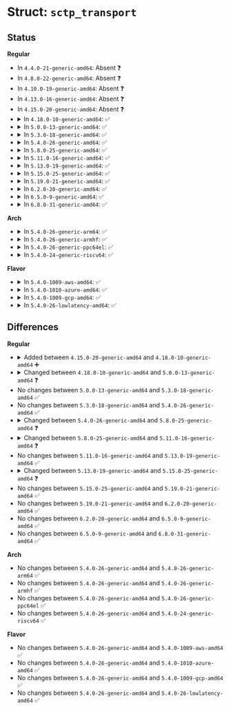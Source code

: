 # Struct: <code>sctp_transport</code>

## Status
<b>Regular</b>
<ul>
<li>
In <code>4.4.0-21-generic-amd64</code>: Absent ❓
</li>
<li>
In <code>4.8.0-22-generic-amd64</code>: Absent ❓
</li>
<li>
In <code>4.10.0-19-generic-amd64</code>: Absent ❓
</li>
<li>
In <code>4.13.0-16-generic-amd64</code>: Absent ❓
</li>
<li>
In <code>4.15.0-20-generic-amd64</code>: Absent ❓
</li>
<li>
<details>
<summary>In <code>4.18.0-10-generic-amd64</code>: ✅</summary>

```c
struct sctp_transport {
    struct list_head transports;
    struct rhlist_head node;
    refcount_t refcnt;
    __u32 rto_pending;
    __u32 hb_sent;
    __u32 pmtu_pending;
    __u32 dst_pending_confirm;
    __u32 sack_generation;
    u32 dst_cookie;
    struct flowi fl;
    union sctp_addr ipaddr;
    struct sctp_af * af_specific;
    struct sctp_association * asoc;
    long unsigned int rto;
    __u32 rtt;
    __u32 rttvar;
    __u32 srtt;
    __u32 cwnd;
    __u32 ssthresh;
    __u32 partial_bytes_acked;
    __u32 flight_size;
    __u32 burst_limited;
    struct dst_entry * dst;
    union sctp_addr saddr;
    long unsigned int hbinterval;
    long unsigned int sackdelay;
    __u32 sackfreq;
    ktime_t last_time_heard;
    long unsigned int last_time_sent;
    long unsigned int last_time_ecne_reduced;
    __u16 pathmaxrxt;
    int pf_retrans;
    __u32 pathmtu;
    __u32 param_flags;
    int init_sent_count;
    int state;
    short unsigned int error_count;
    struct timer_list T3_rtx_timer;
    struct timer_list hb_timer;
    struct timer_list proto_unreach_timer;
    struct timer_list reconf_timer;
    struct list_head transmitted;
    struct sctp_packet packet;
    struct list_head send_ready;
    struct (anon) cacc;
    __u64 hb_nonce;
    struct callback_head rcu;
}
```
</details>
</li>
<li>
<details>
<summary>In <code>5.0.0-13-generic-amd64</code>: ✅</summary>

```c
struct sctp_transport {
    struct list_head transports;
    struct rhlist_head node;
    refcount_t refcnt;
    __u32 rto_pending;
    __u32 hb_sent;
    __u32 pmtu_pending;
    __u32 dst_pending_confirm;
    __u32 sack_generation;
    u32 dst_cookie;
    struct flowi fl;
    union sctp_addr ipaddr;
    struct sctp_af * af_specific;
    struct sctp_association * asoc;
    long unsigned int rto;
    __u32 rtt;
    __u32 rttvar;
    __u32 srtt;
    __u32 cwnd;
    __u32 ssthresh;
    __u32 partial_bytes_acked;
    __u32 flight_size;
    __u32 burst_limited;
    struct dst_entry * dst;
    union sctp_addr saddr;
    long unsigned int hbinterval;
    long unsigned int sackdelay;
    __u32 sackfreq;
    atomic_t mtu_info;
    ktime_t last_time_heard;
    long unsigned int last_time_sent;
    long unsigned int last_time_ecne_reduced;
    __u16 pathmaxrxt;
    __u32 flowlabel;
    __u8 dscp;
    int pf_retrans;
    __u32 pathmtu;
    __u32 param_flags;
    int init_sent_count;
    int state;
    short unsigned int error_count;
    struct timer_list T3_rtx_timer;
    struct timer_list hb_timer;
    struct timer_list proto_unreach_timer;
    struct timer_list reconf_timer;
    struct list_head transmitted;
    struct sctp_packet packet;
    struct list_head send_ready;
    struct (anon) cacc;
    __u64 hb_nonce;
    struct callback_head rcu;
}
```
</details>
</li>
<li>
<details>
<summary>In <code>5.3.0-18-generic-amd64</code>: ✅</summary>

```c
struct sctp_transport {
    struct list_head transports;
    struct rhlist_head node;
    refcount_t refcnt;
    __u32 rto_pending;
    __u32 hb_sent;
    __u32 pmtu_pending;
    __u32 dst_pending_confirm;
    __u32 sack_generation;
    u32 dst_cookie;
    struct flowi fl;
    union sctp_addr ipaddr;
    struct sctp_af * af_specific;
    struct sctp_association * asoc;
    long unsigned int rto;
    __u32 rtt;
    __u32 rttvar;
    __u32 srtt;
    __u32 cwnd;
    __u32 ssthresh;
    __u32 partial_bytes_acked;
    __u32 flight_size;
    __u32 burst_limited;
    struct dst_entry * dst;
    union sctp_addr saddr;
    long unsigned int hbinterval;
    long unsigned int sackdelay;
    __u32 sackfreq;
    atomic_t mtu_info;
    ktime_t last_time_heard;
    long unsigned int last_time_sent;
    long unsigned int last_time_ecne_reduced;
    __u16 pathmaxrxt;
    __u32 flowlabel;
    __u8 dscp;
    int pf_retrans;
    __u32 pathmtu;
    __u32 param_flags;
    int init_sent_count;
    int state;
    short unsigned int error_count;
    struct timer_list T3_rtx_timer;
    struct timer_list hb_timer;
    struct timer_list proto_unreach_timer;
    struct timer_list reconf_timer;
    struct list_head transmitted;
    struct sctp_packet packet;
    struct list_head send_ready;
    struct (anon) cacc;
    __u64 hb_nonce;
    struct callback_head rcu;
}
```
</details>
</li>
<li>
<details>
<summary>In <code>5.4.0-26-generic-amd64</code>: ✅</summary>

```c
struct sctp_transport {
    struct list_head transports;
    struct rhlist_head node;
    refcount_t refcnt;
    __u32 rto_pending;
    __u32 hb_sent;
    __u32 pmtu_pending;
    __u32 dst_pending_confirm;
    __u32 sack_generation;
    u32 dst_cookie;
    struct flowi fl;
    union sctp_addr ipaddr;
    struct sctp_af * af_specific;
    struct sctp_association * asoc;
    long unsigned int rto;
    __u32 rtt;
    __u32 rttvar;
    __u32 srtt;
    __u32 cwnd;
    __u32 ssthresh;
    __u32 partial_bytes_acked;
    __u32 flight_size;
    __u32 burst_limited;
    struct dst_entry * dst;
    union sctp_addr saddr;
    long unsigned int hbinterval;
    long unsigned int sackdelay;
    __u32 sackfreq;
    atomic_t mtu_info;
    ktime_t last_time_heard;
    long unsigned int last_time_sent;
    long unsigned int last_time_ecne_reduced;
    __u16 pathmaxrxt;
    __u32 flowlabel;
    __u8 dscp;
    int pf_retrans;
    __u32 pathmtu;
    __u32 param_flags;
    int init_sent_count;
    int state;
    short unsigned int error_count;
    struct timer_list T3_rtx_timer;
    struct timer_list hb_timer;
    struct timer_list proto_unreach_timer;
    struct timer_list reconf_timer;
    struct list_head transmitted;
    struct sctp_packet packet;
    struct list_head send_ready;
    struct (anon) cacc;
    __u64 hb_nonce;
    struct callback_head rcu;
}
```
</details>
</li>
<li>
<details>
<summary>In <code>5.8.0-25-generic-amd64</code>: ✅</summary>

```c
struct sctp_transport {
    struct list_head transports;
    struct rhlist_head node;
    refcount_t refcnt;
    __u32 rto_pending;
    __u32 hb_sent;
    __u32 pmtu_pending;
    __u32 dst_pending_confirm;
    __u32 sack_generation;
    u32 dst_cookie;
    struct flowi fl;
    union sctp_addr ipaddr;
    struct sctp_af * af_specific;
    struct sctp_association * asoc;
    long unsigned int rto;
    __u32 rtt;
    __u32 rttvar;
    __u32 srtt;
    __u32 cwnd;
    __u32 ssthresh;
    __u32 partial_bytes_acked;
    __u32 flight_size;
    __u32 burst_limited;
    struct dst_entry * dst;
    union sctp_addr saddr;
    long unsigned int hbinterval;
    long unsigned int sackdelay;
    __u32 sackfreq;
    atomic_t mtu_info;
    ktime_t last_time_heard;
    long unsigned int last_time_sent;
    long unsigned int last_time_ecne_reduced;
    __u16 pathmaxrxt;
    __u32 flowlabel;
    __u8 dscp;
    __u16 pf_retrans;
    __u16 ps_retrans;
    __u32 pathmtu;
    __u32 param_flags;
    int init_sent_count;
    int state;
    short unsigned int error_count;
    struct timer_list T3_rtx_timer;
    struct timer_list hb_timer;
    struct timer_list proto_unreach_timer;
    struct timer_list reconf_timer;
    struct list_head transmitted;
    struct sctp_packet packet;
    struct list_head send_ready;
    struct (anon) cacc;
    __u64 hb_nonce;
    struct callback_head rcu;
}
```
</details>
</li>
<li>
<details>
<summary>In <code>5.11.0-16-generic-amd64</code>: ✅</summary>

```c
struct sctp_transport {
    struct list_head transports;
    struct rhlist_head node;
    refcount_t refcnt;
    __u32 rto_pending;
    __u32 hb_sent;
    __u32 pmtu_pending;
    __u32 dst_pending_confirm;
    __u32 sack_generation;
    u32 dst_cookie;
    struct flowi fl;
    union sctp_addr ipaddr;
    struct sctp_af * af_specific;
    struct sctp_association * asoc;
    long unsigned int rto;
    __u32 rtt;
    __u32 rttvar;
    __u32 srtt;
    __u32 cwnd;
    __u32 ssthresh;
    __u32 partial_bytes_acked;
    __u32 flight_size;
    __u32 burst_limited;
    struct dst_entry * dst;
    union sctp_addr saddr;
    long unsigned int hbinterval;
    long unsigned int sackdelay;
    __u32 sackfreq;
    atomic_t mtu_info;
    ktime_t last_time_heard;
    long unsigned int last_time_sent;
    long unsigned int last_time_ecne_reduced;
    __be16 encap_port;
    __u16 pathmaxrxt;
    __u32 flowlabel;
    __u8 dscp;
    __u16 pf_retrans;
    __u16 ps_retrans;
    __u32 pathmtu;
    __u32 param_flags;
    int init_sent_count;
    int state;
    short unsigned int error_count;
    struct timer_list T3_rtx_timer;
    struct timer_list hb_timer;
    struct timer_list proto_unreach_timer;
    struct timer_list reconf_timer;
    struct list_head transmitted;
    struct sctp_packet packet;
    struct list_head send_ready;
    struct (anon) cacc;
    __u64 hb_nonce;
    struct callback_head rcu;
}
```
</details>
</li>
<li>
<details>
<summary>In <code>5.13.0-19-generic-amd64</code>: ✅</summary>

```c
struct sctp_transport {
    struct list_head transports;
    struct rhlist_head node;
    refcount_t refcnt;
    __u32 rto_pending;
    __u32 hb_sent;
    __u32 pmtu_pending;
    __u32 dst_pending_confirm;
    __u32 sack_generation;
    u32 dst_cookie;
    struct flowi fl;
    union sctp_addr ipaddr;
    struct sctp_af * af_specific;
    struct sctp_association * asoc;
    long unsigned int rto;
    __u32 rtt;
    __u32 rttvar;
    __u32 srtt;
    __u32 cwnd;
    __u32 ssthresh;
    __u32 partial_bytes_acked;
    __u32 flight_size;
    __u32 burst_limited;
    struct dst_entry * dst;
    union sctp_addr saddr;
    long unsigned int hbinterval;
    long unsigned int sackdelay;
    __u32 sackfreq;
    atomic_t mtu_info;
    ktime_t last_time_heard;
    long unsigned int last_time_sent;
    long unsigned int last_time_ecne_reduced;
    __be16 encap_port;
    __u16 pathmaxrxt;
    __u32 flowlabel;
    __u8 dscp;
    __u16 pf_retrans;
    __u16 ps_retrans;
    __u32 pathmtu;
    __u32 param_flags;
    int init_sent_count;
    int state;
    short unsigned int error_count;
    struct timer_list T3_rtx_timer;
    struct timer_list hb_timer;
    struct timer_list proto_unreach_timer;
    struct timer_list reconf_timer;
    struct list_head transmitted;
    struct sctp_packet packet;
    struct list_head send_ready;
    struct (anon) cacc;
    __u64 hb_nonce;
    struct callback_head rcu;
}
```
</details>
</li>
<li>
<details>
<summary>In <code>5.15.0-25-generic-amd64</code>: ✅</summary>

```c
struct sctp_transport {
    struct list_head transports;
    struct rhlist_head node;
    refcount_t refcnt;
    __u32 rto_pending;
    __u32 hb_sent;
    __u32 pmtu_pending;
    __u32 dst_pending_confirm;
    __u32 sack_generation;
    u32 dst_cookie;
    struct flowi fl;
    union sctp_addr ipaddr;
    struct sctp_af * af_specific;
    struct sctp_association * asoc;
    long unsigned int rto;
    __u32 rtt;
    __u32 rttvar;
    __u32 srtt;
    __u32 cwnd;
    __u32 ssthresh;
    __u32 partial_bytes_acked;
    __u32 flight_size;
    __u32 burst_limited;
    struct dst_entry * dst;
    union sctp_addr saddr;
    long unsigned int hbinterval;
    long unsigned int probe_interval;
    long unsigned int sackdelay;
    __u32 sackfreq;
    atomic_t mtu_info;
    ktime_t last_time_heard;
    long unsigned int last_time_sent;
    long unsigned int last_time_ecne_reduced;
    __be16 encap_port;
    __u16 pathmaxrxt;
    __u32 flowlabel;
    __u8 dscp;
    __u16 pf_retrans;
    __u16 ps_retrans;
    __u32 pathmtu;
    __u32 param_flags;
    int init_sent_count;
    int state;
    short unsigned int error_count;
    struct timer_list T3_rtx_timer;
    struct timer_list hb_timer;
    struct timer_list proto_unreach_timer;
    struct timer_list reconf_timer;
    struct timer_list probe_timer;
    struct list_head transmitted;
    struct sctp_packet packet;
    struct list_head send_ready;
    struct (anon) cacc;
    struct (anon) pl;
    __u64 hb_nonce;
    struct callback_head rcu;
}
```
</details>
</li>
<li>
<details>
<summary>In <code>5.19.0-21-generic-amd64</code>: ✅</summary>

```c
struct sctp_transport {
    struct list_head transports;
    struct rhlist_head node;
    refcount_t refcnt;
    __u32 rto_pending;
    __u32 hb_sent;
    __u32 pmtu_pending;
    __u32 dst_pending_confirm;
    __u32 sack_generation;
    u32 dst_cookie;
    struct flowi fl;
    union sctp_addr ipaddr;
    struct sctp_af * af_specific;
    struct sctp_association * asoc;
    long unsigned int rto;
    __u32 rtt;
    __u32 rttvar;
    __u32 srtt;
    __u32 cwnd;
    __u32 ssthresh;
    __u32 partial_bytes_acked;
    __u32 flight_size;
    __u32 burst_limited;
    struct dst_entry * dst;
    union sctp_addr saddr;
    long unsigned int hbinterval;
    long unsigned int probe_interval;
    long unsigned int sackdelay;
    __u32 sackfreq;
    atomic_t mtu_info;
    ktime_t last_time_heard;
    long unsigned int last_time_sent;
    long unsigned int last_time_ecne_reduced;
    __be16 encap_port;
    __u16 pathmaxrxt;
    __u32 flowlabel;
    __u8 dscp;
    __u16 pf_retrans;
    __u16 ps_retrans;
    __u32 pathmtu;
    __u32 param_flags;
    int init_sent_count;
    int state;
    short unsigned int error_count;
    struct timer_list T3_rtx_timer;
    struct timer_list hb_timer;
    struct timer_list proto_unreach_timer;
    struct timer_list reconf_timer;
    struct timer_list probe_timer;
    struct list_head transmitted;
    struct sctp_packet packet;
    struct list_head send_ready;
    struct (anon) cacc;
    struct (anon) pl;
    __u64 hb_nonce;
    struct callback_head rcu;
}
```
</details>
</li>
<li>
<details>
<summary>In <code>6.2.0-20-generic-amd64</code>: ✅</summary>

```c
struct sctp_transport {
    struct list_head transports;
    struct rhlist_head node;
    refcount_t refcnt;
    __u32 rto_pending;
    __u32 hb_sent;
    __u32 pmtu_pending;
    __u32 dst_pending_confirm;
    __u32 sack_generation;
    u32 dst_cookie;
    struct flowi fl;
    union sctp_addr ipaddr;
    struct sctp_af * af_specific;
    struct sctp_association * asoc;
    long unsigned int rto;
    __u32 rtt;
    __u32 rttvar;
    __u32 srtt;
    __u32 cwnd;
    __u32 ssthresh;
    __u32 partial_bytes_acked;
    __u32 flight_size;
    __u32 burst_limited;
    struct dst_entry * dst;
    union sctp_addr saddr;
    long unsigned int hbinterval;
    long unsigned int probe_interval;
    long unsigned int sackdelay;
    __u32 sackfreq;
    atomic_t mtu_info;
    ktime_t last_time_heard;
    long unsigned int last_time_sent;
    long unsigned int last_time_ecne_reduced;
    __be16 encap_port;
    __u16 pathmaxrxt;
    __u32 flowlabel;
    __u8 dscp;
    __u16 pf_retrans;
    __u16 ps_retrans;
    __u32 pathmtu;
    __u32 param_flags;
    int init_sent_count;
    int state;
    short unsigned int error_count;
    struct timer_list T3_rtx_timer;
    struct timer_list hb_timer;
    struct timer_list proto_unreach_timer;
    struct timer_list reconf_timer;
    struct timer_list probe_timer;
    struct list_head transmitted;
    struct sctp_packet packet;
    struct list_head send_ready;
    struct (anon) cacc;
    struct (anon) pl;
    __u64 hb_nonce;
    struct callback_head rcu;
}
```
</details>
</li>
<li>
<details>
<summary>In <code>6.5.0-9-generic-amd64</code>: ✅</summary>

```c
struct sctp_transport {
    struct list_head transports;
    struct rhlist_head node;
    refcount_t refcnt;
    __u32 rto_pending;
    __u32 hb_sent;
    __u32 pmtu_pending;
    __u32 dst_pending_confirm;
    __u32 sack_generation;
    u32 dst_cookie;
    struct flowi fl;
    union sctp_addr ipaddr;
    struct sctp_af * af_specific;
    struct sctp_association * asoc;
    long unsigned int rto;
    __u32 rtt;
    __u32 rttvar;
    __u32 srtt;
    __u32 cwnd;
    __u32 ssthresh;
    __u32 partial_bytes_acked;
    __u32 flight_size;
    __u32 burst_limited;
    struct dst_entry * dst;
    union sctp_addr saddr;
    long unsigned int hbinterval;
    long unsigned int probe_interval;
    long unsigned int sackdelay;
    __u32 sackfreq;
    atomic_t mtu_info;
    ktime_t last_time_heard;
    long unsigned int last_time_sent;
    long unsigned int last_time_ecne_reduced;
    __be16 encap_port;
    __u16 pathmaxrxt;
    __u32 flowlabel;
    __u8 dscp;
    __u16 pf_retrans;
    __u16 ps_retrans;
    __u32 pathmtu;
    __u32 param_flags;
    int init_sent_count;
    int state;
    short unsigned int error_count;
    struct timer_list T3_rtx_timer;
    struct timer_list hb_timer;
    struct timer_list proto_unreach_timer;
    struct timer_list reconf_timer;
    struct timer_list probe_timer;
    struct list_head transmitted;
    struct sctp_packet packet;
    struct list_head send_ready;
    struct (anon) cacc;
    struct (anon) pl;
    __u64 hb_nonce;
    struct callback_head rcu;
}
```
</details>
</li>
<li>
<details>
<summary>In <code>6.8.0-31-generic-amd64</code>: ✅</summary>

```c
struct sctp_transport {
    struct list_head transports;
    struct rhlist_head node;
    refcount_t refcnt;
    __u32 rto_pending;
    __u32 hb_sent;
    __u32 pmtu_pending;
    __u32 dst_pending_confirm;
    __u32 sack_generation;
    u32 dst_cookie;
    struct flowi fl;
    union sctp_addr ipaddr;
    struct sctp_af * af_specific;
    struct sctp_association * asoc;
    long unsigned int rto;
    __u32 rtt;
    __u32 rttvar;
    __u32 srtt;
    __u32 cwnd;
    __u32 ssthresh;
    __u32 partial_bytes_acked;
    __u32 flight_size;
    __u32 burst_limited;
    struct dst_entry * dst;
    union sctp_addr saddr;
    long unsigned int hbinterval;
    long unsigned int probe_interval;
    long unsigned int sackdelay;
    __u32 sackfreq;
    atomic_t mtu_info;
    ktime_t last_time_heard;
    long unsigned int last_time_sent;
    long unsigned int last_time_ecne_reduced;
    __be16 encap_port;
    __u16 pathmaxrxt;
    __u32 flowlabel;
    __u8 dscp;
    __u16 pf_retrans;
    __u16 ps_retrans;
    __u32 pathmtu;
    __u32 param_flags;
    int init_sent_count;
    int state;
    short unsigned int error_count;
    struct timer_list T3_rtx_timer;
    struct timer_list hb_timer;
    struct timer_list proto_unreach_timer;
    struct timer_list reconf_timer;
    struct timer_list probe_timer;
    struct list_head transmitted;
    struct sctp_packet packet;
    struct list_head send_ready;
    struct (anon) cacc;
    struct (anon) pl;
    __u64 hb_nonce;
    struct callback_head rcu;
}
```
</details>
</li>
</ul>
<b>Arch</b>
<ul>
<li>
<details>
<summary>In <code>5.4.0-26-generic-arm64</code>: ✅</summary>

```c
struct sctp_transport {
    struct list_head transports;
    struct rhlist_head node;
    refcount_t refcnt;
    __u32 rto_pending;
    __u32 hb_sent;
    __u32 pmtu_pending;
    __u32 dst_pending_confirm;
    __u32 sack_generation;
    u32 dst_cookie;
    struct flowi fl;
    union sctp_addr ipaddr;
    struct sctp_af * af_specific;
    struct sctp_association * asoc;
    long unsigned int rto;
    __u32 rtt;
    __u32 rttvar;
    __u32 srtt;
    __u32 cwnd;
    __u32 ssthresh;
    __u32 partial_bytes_acked;
    __u32 flight_size;
    __u32 burst_limited;
    struct dst_entry * dst;
    union sctp_addr saddr;
    long unsigned int hbinterval;
    long unsigned int sackdelay;
    __u32 sackfreq;
    atomic_t mtu_info;
    ktime_t last_time_heard;
    long unsigned int last_time_sent;
    long unsigned int last_time_ecne_reduced;
    __u16 pathmaxrxt;
    __u32 flowlabel;
    __u8 dscp;
    int pf_retrans;
    __u32 pathmtu;
    __u32 param_flags;
    int init_sent_count;
    int state;
    short unsigned int error_count;
    struct timer_list T3_rtx_timer;
    struct timer_list hb_timer;
    struct timer_list proto_unreach_timer;
    struct timer_list reconf_timer;
    struct list_head transmitted;
    struct sctp_packet packet;
    struct list_head send_ready;
    struct (anon) cacc;
    __u64 hb_nonce;
    struct callback_head rcu;
}
```
</details>
</li>
<li>
<details>
<summary>In <code>5.4.0-26-generic-armhf</code>: ✅</summary>

```c
struct sctp_transport {
    struct list_head transports;
    struct rhlist_head node;
    refcount_t refcnt;
    __u32 rto_pending;
    __u32 hb_sent;
    __u32 pmtu_pending;
    __u32 dst_pending_confirm;
    __u32 sack_generation;
    u32 dst_cookie;
    struct flowi fl;
    union sctp_addr ipaddr;
    struct sctp_af * af_specific;
    struct sctp_association * asoc;
    long unsigned int rto;
    __u32 rtt;
    __u32 rttvar;
    __u32 srtt;
    __u32 cwnd;
    __u32 ssthresh;
    __u32 partial_bytes_acked;
    __u32 flight_size;
    __u32 burst_limited;
    struct dst_entry * dst;
    union sctp_addr saddr;
    long unsigned int hbinterval;
    long unsigned int sackdelay;
    __u32 sackfreq;
    atomic_t mtu_info;
    ktime_t last_time_heard;
    long unsigned int last_time_sent;
    long unsigned int last_time_ecne_reduced;
    __u16 pathmaxrxt;
    __u32 flowlabel;
    __u8 dscp;
    int pf_retrans;
    __u32 pathmtu;
    __u32 param_flags;
    int init_sent_count;
    int state;
    short unsigned int error_count;
    struct timer_list T3_rtx_timer;
    struct timer_list hb_timer;
    struct timer_list proto_unreach_timer;
    struct timer_list reconf_timer;
    struct list_head transmitted;
    struct sctp_packet packet;
    struct list_head send_ready;
    struct (anon) cacc;
    __u64 hb_nonce;
    struct callback_head rcu;
}
```
</details>
</li>
<li>
<details>
<summary>In <code>5.4.0-26-generic-ppc64el</code>: ✅</summary>

```c
struct sctp_transport {
    struct list_head transports;
    struct rhlist_head node;
    refcount_t refcnt;
    __u32 rto_pending;
    __u32 hb_sent;
    __u32 pmtu_pending;
    __u32 dst_pending_confirm;
    __u32 sack_generation;
    u32 dst_cookie;
    struct flowi fl;
    union sctp_addr ipaddr;
    struct sctp_af * af_specific;
    struct sctp_association * asoc;
    long unsigned int rto;
    __u32 rtt;
    __u32 rttvar;
    __u32 srtt;
    __u32 cwnd;
    __u32 ssthresh;
    __u32 partial_bytes_acked;
    __u32 flight_size;
    __u32 burst_limited;
    struct dst_entry * dst;
    union sctp_addr saddr;
    long unsigned int hbinterval;
    long unsigned int sackdelay;
    __u32 sackfreq;
    atomic_t mtu_info;
    ktime_t last_time_heard;
    long unsigned int last_time_sent;
    long unsigned int last_time_ecne_reduced;
    __u16 pathmaxrxt;
    __u32 flowlabel;
    __u8 dscp;
    int pf_retrans;
    __u32 pathmtu;
    __u32 param_flags;
    int init_sent_count;
    int state;
    short unsigned int error_count;
    struct timer_list T3_rtx_timer;
    struct timer_list hb_timer;
    struct timer_list proto_unreach_timer;
    struct timer_list reconf_timer;
    struct list_head transmitted;
    struct sctp_packet packet;
    struct list_head send_ready;
    struct (anon) cacc;
    __u64 hb_nonce;
    struct callback_head rcu;
}
```
</details>
</li>
<li>
<details>
<summary>In <code>5.4.0-24-generic-riscv64</code>: ✅</summary>

```c
struct sctp_transport {
    struct list_head transports;
    struct rhlist_head node;
    refcount_t refcnt;
    __u32 rto_pending;
    __u32 hb_sent;
    __u32 pmtu_pending;
    __u32 dst_pending_confirm;
    __u32 sack_generation;
    u32 dst_cookie;
    struct flowi fl;
    union sctp_addr ipaddr;
    struct sctp_af * af_specific;
    struct sctp_association * asoc;
    long unsigned int rto;
    __u32 rtt;
    __u32 rttvar;
    __u32 srtt;
    __u32 cwnd;
    __u32 ssthresh;
    __u32 partial_bytes_acked;
    __u32 flight_size;
    __u32 burst_limited;
    struct dst_entry * dst;
    union sctp_addr saddr;
    long unsigned int hbinterval;
    long unsigned int sackdelay;
    __u32 sackfreq;
    atomic_t mtu_info;
    ktime_t last_time_heard;
    long unsigned int last_time_sent;
    long unsigned int last_time_ecne_reduced;
    __u16 pathmaxrxt;
    __u32 flowlabel;
    __u8 dscp;
    int pf_retrans;
    __u32 pathmtu;
    __u32 param_flags;
    int init_sent_count;
    int state;
    short unsigned int error_count;
    struct timer_list T3_rtx_timer;
    struct timer_list hb_timer;
    struct timer_list proto_unreach_timer;
    struct timer_list reconf_timer;
    struct list_head transmitted;
    struct sctp_packet packet;
    struct list_head send_ready;
    struct (anon) cacc;
    __u64 hb_nonce;
    struct callback_head rcu;
}
```
</details>
</li>
</ul>
<b>Flavor</b>
<ul>
<li>
<details>
<summary>In <code>5.4.0-1009-aws-amd64</code>: ✅</summary>

```c
struct sctp_transport {
    struct list_head transports;
    struct rhlist_head node;
    refcount_t refcnt;
    __u32 rto_pending;
    __u32 hb_sent;
    __u32 pmtu_pending;
    __u32 dst_pending_confirm;
    __u32 sack_generation;
    u32 dst_cookie;
    struct flowi fl;
    union sctp_addr ipaddr;
    struct sctp_af * af_specific;
    struct sctp_association * asoc;
    long unsigned int rto;
    __u32 rtt;
    __u32 rttvar;
    __u32 srtt;
    __u32 cwnd;
    __u32 ssthresh;
    __u32 partial_bytes_acked;
    __u32 flight_size;
    __u32 burst_limited;
    struct dst_entry * dst;
    union sctp_addr saddr;
    long unsigned int hbinterval;
    long unsigned int sackdelay;
    __u32 sackfreq;
    atomic_t mtu_info;
    ktime_t last_time_heard;
    long unsigned int last_time_sent;
    long unsigned int last_time_ecne_reduced;
    __u16 pathmaxrxt;
    __u32 flowlabel;
    __u8 dscp;
    int pf_retrans;
    __u32 pathmtu;
    __u32 param_flags;
    int init_sent_count;
    int state;
    short unsigned int error_count;
    struct timer_list T3_rtx_timer;
    struct timer_list hb_timer;
    struct timer_list proto_unreach_timer;
    struct timer_list reconf_timer;
    struct list_head transmitted;
    struct sctp_packet packet;
    struct list_head send_ready;
    struct (anon) cacc;
    __u64 hb_nonce;
    struct callback_head rcu;
}
```
</details>
</li>
<li>
<details>
<summary>In <code>5.4.0-1010-azure-amd64</code>: ✅</summary>

```c
struct sctp_transport {
    struct list_head transports;
    struct rhlist_head node;
    refcount_t refcnt;
    __u32 rto_pending;
    __u32 hb_sent;
    __u32 pmtu_pending;
    __u32 dst_pending_confirm;
    __u32 sack_generation;
    u32 dst_cookie;
    struct flowi fl;
    union sctp_addr ipaddr;
    struct sctp_af * af_specific;
    struct sctp_association * asoc;
    long unsigned int rto;
    __u32 rtt;
    __u32 rttvar;
    __u32 srtt;
    __u32 cwnd;
    __u32 ssthresh;
    __u32 partial_bytes_acked;
    __u32 flight_size;
    __u32 burst_limited;
    struct dst_entry * dst;
    union sctp_addr saddr;
    long unsigned int hbinterval;
    long unsigned int sackdelay;
    __u32 sackfreq;
    atomic_t mtu_info;
    ktime_t last_time_heard;
    long unsigned int last_time_sent;
    long unsigned int last_time_ecne_reduced;
    __u16 pathmaxrxt;
    __u32 flowlabel;
    __u8 dscp;
    int pf_retrans;
    __u32 pathmtu;
    __u32 param_flags;
    int init_sent_count;
    int state;
    short unsigned int error_count;
    struct timer_list T3_rtx_timer;
    struct timer_list hb_timer;
    struct timer_list proto_unreach_timer;
    struct timer_list reconf_timer;
    struct list_head transmitted;
    struct sctp_packet packet;
    struct list_head send_ready;
    struct (anon) cacc;
    __u64 hb_nonce;
    struct callback_head rcu;
}
```
</details>
</li>
<li>
<details>
<summary>In <code>5.4.0-1009-gcp-amd64</code>: ✅</summary>

```c
struct sctp_transport {
    struct list_head transports;
    struct rhlist_head node;
    refcount_t refcnt;
    __u32 rto_pending;
    __u32 hb_sent;
    __u32 pmtu_pending;
    __u32 dst_pending_confirm;
    __u32 sack_generation;
    u32 dst_cookie;
    struct flowi fl;
    union sctp_addr ipaddr;
    struct sctp_af * af_specific;
    struct sctp_association * asoc;
    long unsigned int rto;
    __u32 rtt;
    __u32 rttvar;
    __u32 srtt;
    __u32 cwnd;
    __u32 ssthresh;
    __u32 partial_bytes_acked;
    __u32 flight_size;
    __u32 burst_limited;
    struct dst_entry * dst;
    union sctp_addr saddr;
    long unsigned int hbinterval;
    long unsigned int sackdelay;
    __u32 sackfreq;
    atomic_t mtu_info;
    ktime_t last_time_heard;
    long unsigned int last_time_sent;
    long unsigned int last_time_ecne_reduced;
    __u16 pathmaxrxt;
    __u32 flowlabel;
    __u8 dscp;
    int pf_retrans;
    __u32 pathmtu;
    __u32 param_flags;
    int init_sent_count;
    int state;
    short unsigned int error_count;
    struct timer_list T3_rtx_timer;
    struct timer_list hb_timer;
    struct timer_list proto_unreach_timer;
    struct timer_list reconf_timer;
    struct list_head transmitted;
    struct sctp_packet packet;
    struct list_head send_ready;
    struct (anon) cacc;
    __u64 hb_nonce;
    struct callback_head rcu;
}
```
</details>
</li>
<li>
<details>
<summary>In <code>5.4.0-26-lowlatency-amd64</code>: ✅</summary>

```c
struct sctp_transport {
    struct list_head transports;
    struct rhlist_head node;
    refcount_t refcnt;
    __u32 rto_pending;
    __u32 hb_sent;
    __u32 pmtu_pending;
    __u32 dst_pending_confirm;
    __u32 sack_generation;
    u32 dst_cookie;
    struct flowi fl;
    union sctp_addr ipaddr;
    struct sctp_af * af_specific;
    struct sctp_association * asoc;
    long unsigned int rto;
    __u32 rtt;
    __u32 rttvar;
    __u32 srtt;
    __u32 cwnd;
    __u32 ssthresh;
    __u32 partial_bytes_acked;
    __u32 flight_size;
    __u32 burst_limited;
    struct dst_entry * dst;
    union sctp_addr saddr;
    long unsigned int hbinterval;
    long unsigned int sackdelay;
    __u32 sackfreq;
    atomic_t mtu_info;
    ktime_t last_time_heard;
    long unsigned int last_time_sent;
    long unsigned int last_time_ecne_reduced;
    __u16 pathmaxrxt;
    __u32 flowlabel;
    __u8 dscp;
    int pf_retrans;
    __u32 pathmtu;
    __u32 param_flags;
    int init_sent_count;
    int state;
    short unsigned int error_count;
    struct timer_list T3_rtx_timer;
    struct timer_list hb_timer;
    struct timer_list proto_unreach_timer;
    struct timer_list reconf_timer;
    struct list_head transmitted;
    struct sctp_packet packet;
    struct list_head send_ready;
    struct (anon) cacc;
    __u64 hb_nonce;
    struct callback_head rcu;
}
```
</details>
</li>
</ul>

## Differences
<b>Regular</b>
<ul>
<li>
<details>
<summary>Added between <code>4.15.0-20-generic-amd64</code> and <code>4.18.0-10-generic-amd64</code> ➕</summary>

```c
struct sctp_transport {
    struct list_head transports;
    struct rhlist_head node;
    refcount_t refcnt;
    __u32 rto_pending;
    __u32 hb_sent;
    __u32 pmtu_pending;
    __u32 dst_pending_confirm;
    __u32 sack_generation;
    u32 dst_cookie;
    struct flowi fl;
    union sctp_addr ipaddr;
    struct sctp_af * af_specific;
    struct sctp_association * asoc;
    long unsigned int rto;
    __u32 rtt;
    __u32 rttvar;
    __u32 srtt;
    __u32 cwnd;
    __u32 ssthresh;
    __u32 partial_bytes_acked;
    __u32 flight_size;
    __u32 burst_limited;
    struct dst_entry * dst;
    union sctp_addr saddr;
    long unsigned int hbinterval;
    long unsigned int sackdelay;
    __u32 sackfreq;
    ktime_t last_time_heard;
    long unsigned int last_time_sent;
    long unsigned int last_time_ecne_reduced;
    __u16 pathmaxrxt;
    int pf_retrans;
    __u32 pathmtu;
    __u32 param_flags;
    int init_sent_count;
    int state;
    short unsigned int error_count;
    struct timer_list T3_rtx_timer;
    struct timer_list hb_timer;
    struct timer_list proto_unreach_timer;
    struct timer_list reconf_timer;
    struct list_head transmitted;
    struct sctp_packet packet;
    struct list_head send_ready;
    struct (anon) cacc;
    __u64 hb_nonce;
    struct callback_head rcu;
}
```
</details>
</li>
<li>
<details>
<summary>Changed between <code>4.18.0-10-generic-amd64</code> and <code>5.0.0-13-generic-amd64</code> ❓</summary>
<ul>
<li>
<b>Field added. </b>
<code>atomic_t mtu_info</code>
</li>
<li>
<b>Field added. </b>
<code>__u32 flowlabel</code>
</li>
<li>
<b>Field added. </b>
<code>__u8 dscp</code>
</li>
</ul>
</details>
</li>
<li>
No changes between <code>5.0.0-13-generic-amd64</code> and <code>5.3.0-18-generic-amd64</code> ✅
</li>
<li>
No changes between <code>5.3.0-18-generic-amd64</code> and <code>5.4.0-26-generic-amd64</code> ✅
</li>
<li>
<details>
<summary>Changed between <code>5.4.0-26-generic-amd64</code> and <code>5.8.0-25-generic-amd64</code> ❓</summary>
<ul>
<li>
<b>Field added. </b>
<code>__u16 ps_retrans</code>
</li>
<li>
<b>Field type changed. </b>
<code>int pf_retrans</code> ➡️ <code>__u16 pf_retrans</code>
</li>
</ul>
</details>
</li>
<li>
<details>
<summary>Changed between <code>5.8.0-25-generic-amd64</code> and <code>5.11.0-16-generic-amd64</code> ❓</summary>
<ul>
<li>
<b>Field added. </b>
<code>__be16 encap_port</code>
</li>
</ul>
</details>
</li>
<li>
No changes between <code>5.11.0-16-generic-amd64</code> and <code>5.13.0-19-generic-amd64</code> ✅
</li>
<li>
<details>
<summary>Changed between <code>5.13.0-19-generic-amd64</code> and <code>5.15.0-25-generic-amd64</code> ❓</summary>
<ul>
<li>
<b>Field added. </b>
<code>long unsigned int probe_interval</code>
</li>
<li>
<b>Field added. </b>
<code>struct timer_list probe_timer</code>
</li>
<li>
<b>Field added. </b>
<code>struct (anon) pl</code>
</li>
</ul>
</details>
</li>
<li>
No changes between <code>5.15.0-25-generic-amd64</code> and <code>5.19.0-21-generic-amd64</code> ✅
</li>
<li>
No changes between <code>5.19.0-21-generic-amd64</code> and <code>6.2.0-20-generic-amd64</code> ✅
</li>
<li>
No changes between <code>6.2.0-20-generic-amd64</code> and <code>6.5.0-9-generic-amd64</code> ✅
</li>
<li>
No changes between <code>6.5.0-9-generic-amd64</code> and <code>6.8.0-31-generic-amd64</code> ✅
</li>
</ul>
<b>Arch</b>
<ul>
<li>
No changes between <code>5.4.0-26-generic-amd64</code> and <code>5.4.0-26-generic-arm64</code> ✅
</li>
<li>
No changes between <code>5.4.0-26-generic-amd64</code> and <code>5.4.0-26-generic-armhf</code> ✅
</li>
<li>
No changes between <code>5.4.0-26-generic-amd64</code> and <code>5.4.0-26-generic-ppc64el</code> ✅
</li>
<li>
No changes between <code>5.4.0-26-generic-amd64</code> and <code>5.4.0-24-generic-riscv64</code> ✅
</li>
</ul>
<b>Flavor</b>
<ul>
<li>
No changes between <code>5.4.0-26-generic-amd64</code> and <code>5.4.0-1009-aws-amd64</code> ✅
</li>
<li>
No changes between <code>5.4.0-26-generic-amd64</code> and <code>5.4.0-1010-azure-amd64</code> ✅
</li>
<li>
No changes between <code>5.4.0-26-generic-amd64</code> and <code>5.4.0-1009-gcp-amd64</code> ✅
</li>
<li>
No changes between <code>5.4.0-26-generic-amd64</code> and <code>5.4.0-26-lowlatency-amd64</code> ✅
</li>
</ul>
